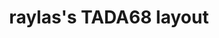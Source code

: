 ---
layout: layouts/keymapdb_entry.njk
OS: ['MacOS']
keymap_author: raylas
firmware: QMK
hasHomeRowMods: False
hasLetterOnThumb: False
hasVerticalCombos: False
keymap_image: https://i.imgur.com/cV9niMC.jpg
imageDate: idk
keyCount: 68
keyboard: Tada68
baseLayouts: ["QWERTY"]
languages: ['English']
layerCount: 2
title: "raylas's TADA68 layout"
isSplit: False
stagger: row
summary: 
keymap_url: https://github.com/raylas/qmk_firmware/tree/master/keyboards/tada68/keymaps/raylas
writeup: https://github.com/raylas/qmk_firmware/tree/master/keyboards/tada68/keymaps/raylas/readme.md
---